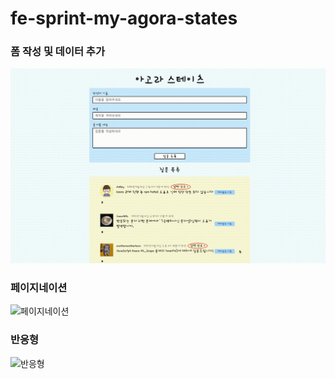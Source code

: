 # fe-sprint-my-agora-states

### 폼 작성 및 데이터 추가

![폼](/demo/form.gif)

### 페이지네이션

![페이지네이션](/demo/pagination.gif)

### 반응형

![반응형](/demo/responsive.gif)
